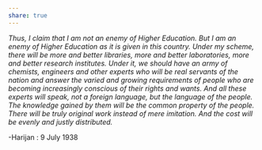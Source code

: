 ```yaml
---
share: true
---
```


*Thus, I claim that I am not an enemy of Higher Education. But I am an enemy of Higher Education as it is given in this country. Under my scheme, there will be more and better libraries, more and better laboratories, more and better research institutes. Under it, we should have an army of chemists, engineers and other experts who will be real servants of the nation and answer the varied and growing requirements of people who are becoming increasingly conscious of their rights and wants. And all these experts will speak, not a foreign language, but the language of the people. The knowledge gained by them will be the common property of the people. There will be truly original work instead of mere imitation. And the cost will be evenly and justly distributed.*

-Harijan : 9 July 1938


